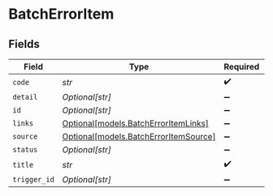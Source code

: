 # BatchErrorItem


## Fields

| Field                                                                      | Type                                                                       | Required                                                                   | Description                                                                |
| -------------------------------------------------------------------------- | -------------------------------------------------------------------------- | -------------------------------------------------------------------------- | -------------------------------------------------------------------------- |
| `code`                                                                     | *str*                                                                      | :heavy_check_mark:                                                         | N/A                                                                        |
| `detail`                                                                   | *Optional[str]*                                                            | :heavy_minus_sign:                                                         | N/A                                                                        |
| `id`                                                                       | *Optional[str]*                                                            | :heavy_minus_sign:                                                         | N/A                                                                        |
| `links`                                                                    | [Optional[models.BatchErrorItemLinks]](../models/batcherroritemlinks.md)   | :heavy_minus_sign:                                                         | N/A                                                                        |
| `source`                                                                   | [Optional[models.BatchErrorItemSource]](../models/batcherroritemsource.md) | :heavy_minus_sign:                                                         | N/A                                                                        |
| `status`                                                                   | *Optional[str]*                                                            | :heavy_minus_sign:                                                         | N/A                                                                        |
| `title`                                                                    | *str*                                                                      | :heavy_check_mark:                                                         | N/A                                                                        |
| `trigger_id`                                                               | *Optional[str]*                                                            | :heavy_minus_sign:                                                         | N/A                                                                        |